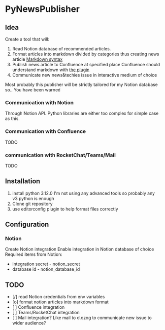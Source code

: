 # PyNewsPublisher

## Idea

Create a tool that will:
1. Read Notion database of recommended articles.
2. Format articles into markdown divided by categories thus creating news article
    [Markdown syntax](https://www.markdownguide.org/basic-syntax/)
3. Publish news article to Confluence at specified place
    Confluence should understand markdown with [the plugin](https://marketplace.atlassian.com/apps/1211438/markdown-macro-html-plantuml-latex-diagrams-open-api?hosting=server&tab=overview)
4. Communicate new news&techies issue in interactive medium of choice

Most probably this publisher will be strictly tailored for my Notion database so.. You have been warned


### Communication with Notion

Through Notion API. Python libraries are either too complex for simple case as this.

### Communication with Confluence

TODO

### communication with RocketChat/Teams/Mail

TODO

## Installation

1. install python 3.12.0
I'm not using any advanced tools so probably any v3 python is enough
2. Clone git repository
3. use editorconfig plugin to help format files correctly

## Configuration

### Notion

Create Notion integration
Enable integration in Notion database of choice
Required items from Notion:
- integration secret - notion_secret
- database id - notion_database_id

## TODO

- \[/] read Notion credentials from env variables
- \[o] format notion articles into markdown format
- \[ ] Confluence integration
- \[ ] Teams/RocketChat integration
- \[ ] Mail integration? Like mail to d.ozog to communicate new issue to wider audience?
